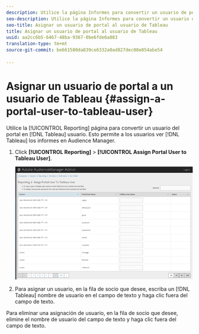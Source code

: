 ```yaml
---
description: Utilice la página Informes para convertir un usuario de portal en un usuario de Tableau. Esto permite a los usuarios ver informes Tableau en Audience Manager.
seo-description: Utilice la página Informes para convertir un usuario de portal en un usuario de Tableau. Esto permite a los usuarios ver informes Tableau en Audience Manager.
seo-title: Asignar un usuario de portal al usuario de Tableau
title: Asignar un usuario de portal al usuario de Tableau
uuid: aa2cc6b5-6467-48ba-9367-0be6fde6a883
translation-type: tm+mt
source-git-commit: be661580da839ce6332a0ad827dec08e854abe54

---
```



# Asignar un usuario de portal a un usuario de Tableau {#assign-a-portal-user-to-tableau-user}

<!-- t_tabeau.xml -->

Utilice la [!UICONTROL Reporting] página para convertir un usuario del portal en [!DNL Tableau] usuario. Esto permite a los usuarios ver [!DNL Tableau] los informes en Audience Manager.

1. Click **[!UICONTROL Reporting]** &gt; **[!UICONTROL Assign Portal User to Tableau User]**.

   ![](assets/tableau.png)

1. Para asignar un usuario, en la fila de socio que desee, escriba un [!DNL Tableau] nombre de usuario en el campo de texto y haga clic fuera del campo de texto.

Para eliminar una asignación de usuario, en la fila de socio que desee, elimine el nombre de usuario del campo de texto y haga clic fuera del campo de texto.
